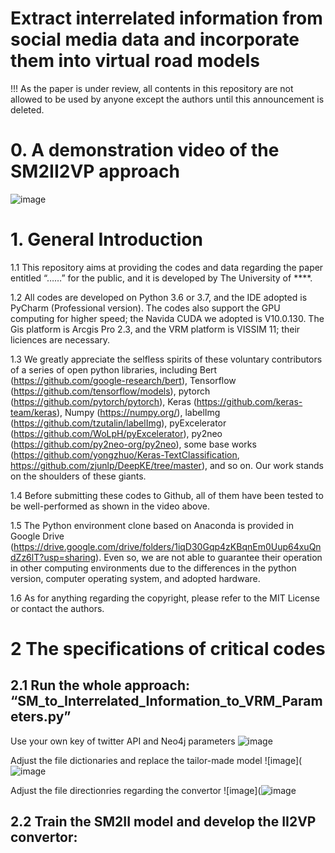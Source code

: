 # Extract interrelated information from social media data and incorporate them into virtual road models

!!! As the paper is under review, all contents in this repository are not allowed to be used by anyone except the authors until this announcement is deleted.  

# 0. A demonstration video of the SM2II2VP approach 

![image](https://github.com/0AnonymousSite0/Social-media-for-road-transport-model/blob/main/A%20demonstrtaion%20video.gif)


# 1. General Introduction

1.1 This repository aims at providing the codes and data regarding the paper entitled “……” for the public, and it is developed by The University of ****.

1.2 All codes are developed on Python 3.6 or 3.7, and the IDE adopted is PyCharm (Professional version). The codes also support the GPU computing for higher speed; the Navida CUDA we adopted is V10.0.130. The Gis platform is Arcgis Pro 2.3, and the VRM platform is VISSIM 11; their liciences are necessary. 

1.3 We greatly appreciate the selfless spirits of these voluntary contributors of a series of open python libraries, including 
Bert (https://github.com/google-research/bert), Tensorflow (https://github.com/tensorflow/models), pytorch (https://github.com/pytorch/pytorch), Keras (https://github.com/keras-team/keras), Numpy (https://numpy.org/), labelImg (https://github.com/tzutalin/labelImg), pyExcelerator (https://github.com/WoLpH/pyExcelerator), py2neo (https://github.com/py2neo-org/py2neo), some base works (https://github.com/yongzhuo/Keras-TextClassification, https://github.com/zjunlp/DeepKE/tree/master), and so on. Our work stands on the shoulders of these giants.

1.4 Before submitting these codes to Github, all of them have been tested to be well-performed as shown in the video above.

1.5 The Python environment clone based on Anaconda is provided in Google Drive (https://drive.google.com/drive/folders/1iqD30Gqp4zKBqnEm0Uup64xuQndZz6lT?usp=sharing). Even so, we are not able to guarantee their operation in other computing environments due to the differences in the python version, computer operating system, and adopted hardware.

1.6 As for anything regarding the copyright, please refer to the MIT License or contact the authors.

# 2 The specifications of critical codes

## 2.1 Run the whole approach: “SM_to_Interrelated_Information_to_VRM_Parameters.py” 

Use your own key of twitter API and Neo4j parameters
![image](https://github.com/0AnonymousSite0/Social-media-for-road-transport-model/blob/main/Screenshots%20and%20Figures/Screenshot1.jpg)

Adjust the file dictionaries and replace the tailor-made model
![image](![image](https://github.com/0AnonymousSite0/Social-media-for-road-transport-model/blob/main/Screenshots%20and%20Figures/Screenshot2.jpg)

Adjust the file directionries regarding the convertor
![image](![image](https://github.com/0AnonymousSite0/Social-media-for-road-transport-model/blob/main/Screenshots%20and%20Figures/Screenshot3.jpg)

## 2.2 Train the SM2II model and develop the II2VP convertor:




